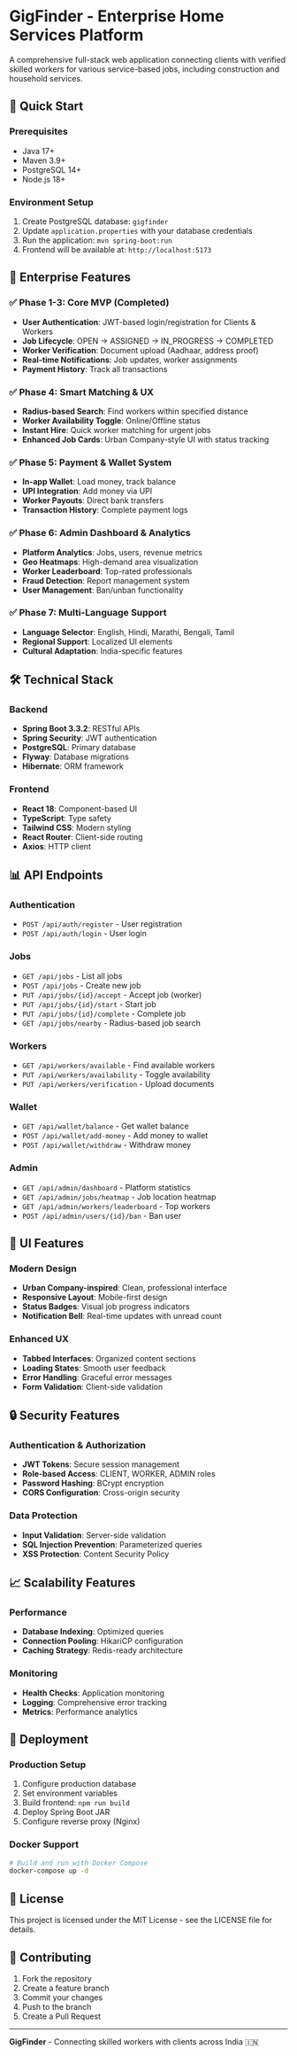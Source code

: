 # GigFinder - Enterprise Home Services Platform

A comprehensive full-stack web application connecting clients with verified skilled workers for various service-based jobs, including construction and household services.

## 🚀 Quick Start

### Prerequisites
- Java 17+
- Maven 3.9+
- PostgreSQL 14+
- Node.js 18+

### Environment Setup
1. Create PostgreSQL database: `gigfinder`
2. Update `application.properties` with your database credentials
3. Run the application: `mvn spring-boot:run`
4. Frontend will be available at: `http://localhost:5173`

## 🎯 Enterprise Features

### ✅ Phase 1-3: Core MVP (Completed)
- **User Authentication**: JWT-based login/registration for Clients & Workers
- **Job Lifecycle**: OPEN → ASSIGNED → IN_PROGRESS → COMPLETED
- **Worker Verification**: Document upload (Aadhaar, address proof)
- **Real-time Notifications**: Job updates, worker assignments
- **Payment History**: Track all transactions

### ✅ Phase 4: Smart Matching & UX
- **Radius-based Search**: Find workers within specified distance
- **Worker Availability Toggle**: Online/Offline status
- **Instant Hire**: Quick worker matching for urgent jobs
- **Enhanced Job Cards**: Urban Company-style UI with status tracking

### ✅ Phase 5: Payment & Wallet System
- **In-app Wallet**: Load money, track balance
- **UPI Integration**: Add money via UPI
- **Worker Payouts**: Direct bank transfers
- **Transaction History**: Complete payment logs

### ✅ Phase 6: Admin Dashboard & Analytics
- **Platform Analytics**: Jobs, users, revenue metrics
- **Geo Heatmaps**: High-demand area visualization
- **Worker Leaderboard**: Top-rated professionals
- **Fraud Detection**: Report management system
- **User Management**: Ban/unban functionality

### ✅ Phase 7: Multi-Language Support
- **Language Selector**: English, Hindi, Marathi, Bengali, Tamil
- **Regional Support**: Localized UI elements
- **Cultural Adaptation**: India-specific features

## 🛠 Technical Stack

### Backend
- **Spring Boot 3.3.2**: RESTful APIs
- **Spring Security**: JWT authentication
- **PostgreSQL**: Primary database
- **Flyway**: Database migrations
- **Hibernate**: ORM framework

### Frontend
- **React 18**: Component-based UI
- **TypeScript**: Type safety
- **Tailwind CSS**: Modern styling
- **React Router**: Client-side routing
- **Axios**: HTTP client

## 📊 API Endpoints

### Authentication
- `POST /api/auth/register` - User registration
- `POST /api/auth/login` - User login

### Jobs
- `GET /api/jobs` - List all jobs
- `POST /api/jobs` - Create new job
- `PUT /api/jobs/{id}/accept` - Accept job (worker)
- `PUT /api/jobs/{id}/start` - Start job
- `PUT /api/jobs/{id}/complete` - Complete job
- `GET /api/jobs/nearby` - Radius-based job search

### Workers
- `GET /api/workers/available` - Find available workers
- `PUT /api/workers/availability` - Toggle availability
- `PUT /api/workers/verification` - Upload documents

### Wallet
- `GET /api/wallet/balance` - Get wallet balance
- `POST /api/wallet/add-money` - Add money to wallet
- `POST /api/wallet/withdraw` - Withdraw money

### Admin
- `GET /api/admin/dashboard` - Platform statistics
- `GET /api/admin/jobs/heatmap` - Job location heatmap
- `GET /api/admin/workers/leaderboard` - Top workers
- `POST /api/admin/users/{id}/ban` - Ban user

## 🎨 UI Features

### Modern Design
- **Urban Company-inspired**: Clean, professional interface
- **Responsive Layout**: Mobile-first design
- **Status Badges**: Visual job progress indicators
- **Notification Bell**: Real-time updates with unread count

### Enhanced UX
- **Tabbed Interfaces**: Organized content sections
- **Loading States**: Smooth user feedback
- **Error Handling**: Graceful error messages
- **Form Validation**: Client-side validation

## 🔒 Security Features

### Authentication & Authorization
- **JWT Tokens**: Secure session management
- **Role-based Access**: CLIENT, WORKER, ADMIN roles
- **Password Hashing**: BCrypt encryption
- **CORS Configuration**: Cross-origin security

### Data Protection
- **Input Validation**: Server-side validation
- **SQL Injection Prevention**: Parameterized queries
- **XSS Protection**: Content Security Policy

## 📈 Scalability Features

### Performance
- **Database Indexing**: Optimized queries
- **Connection Pooling**: HikariCP configuration
- **Caching Strategy**: Redis-ready architecture

### Monitoring
- **Health Checks**: Application monitoring
- **Logging**: Comprehensive error tracking
- **Metrics**: Performance analytics

## 🚀 Deployment

### Production Setup
1. Configure production database
2. Set environment variables
3. Build frontend: `npm run build`
4. Deploy Spring Boot JAR
5. Configure reverse proxy (Nginx)

### Docker Support
```bash
# Build and run with Docker Compose
docker-compose up -d
```

## 📝 License

This project is licensed under the MIT License - see the LICENSE file for details.

## 🤝 Contributing

1. Fork the repository
2. Create a feature branch
3. Commit your changes
4. Push to the branch
5. Create a Pull Request

---

**GigFinder** - Connecting skilled workers with clients across India 🇮🇳
